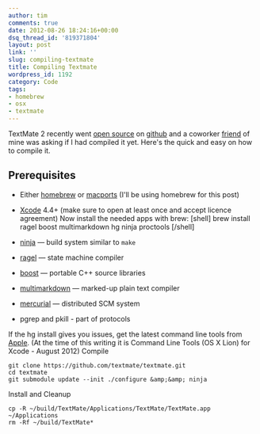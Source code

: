 ```yaml
---
author: tim
comments: true
date: 2012-08-26 18:24:16+00:00
dsq_thread_id: '819371804'
layout: post
link: ''
slug: compiling-textmate
title: Compiling Textmate
wordpress_id: 1192
category: Code
tags:
- homebrew
- osx
- textmate
---
```


TextMate 2 recently went [open
source](http://blog.macromates.com/2012/textmate-2-at-github/) on
[github](https://github.com/textmate/textmate) and a coworker
[friend](https://twitter.com/tweetonwards) of mine was asking if I had
compiled it yet. Here's the quick and easy on how to compile it.

## Prerequisites

  * Either [homebrew](http://mxcl.github.com/homebrew/) or [macports](http://www.macports.org/) (I'll be using homebrew for this post)
  * [Xcode](http://itunes.apple.com/us/app/xcode/id497799835?mt=12) 4.4+ (make sure to open at least once and accept licence agreement)
Now install the needed apps with brew: [shell] brew install ragel boost
multimarkdown hg ninja proctools [/shell]

  * [ninja](http://martine.github.com/ninja/) — build system similar to `make`
  * [ragel](http://www.complang.org/ragel/) — state machine compiler
  * [boost](http://www.boost.org/) — portable C++ source libraries
  * [multimarkdown](http://fletcherpenney.net/multimarkdown/) — marked-up plain text compiler
  * [mercurial](http://mercurial.selenic.com/) — distributed SCM system
  * pgrep and pkill - part of protocols

If the hg install gives you issues, get the latest command line tools from
[Apple](https://developer.apple.com/downloads/index.action). (At the time of
this writing it is Command Line Tools (OS X Lion) for Xcode - August 2012)
Compile 

```
git clone https://github.com/textmate/textmate.git 
cd textmate
git submodule update --init ./configure &amp;&amp; ninja 
```
Install and Cleanup

```
cp -R ~/build/TextMate/Applications/TextMate/TextMate.app ~/Applications 
rm -Rf ~/build/TextMate*
```